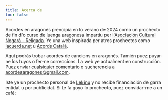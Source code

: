 ```yaml
---
title: Acerca de
toc: false
---
```


Acordes en aragonés prencipia en lo verano de 2024 como un prochecto de fin d'o curso de luenga aragonesa impartiu per [l'Asociación Cultural Nogará - Religada](https://asociacionnogara.wordpress.com/). Ye una web inspirada per atros prochectos como [lacuerda.net](https://lacuerda.net/) u [Acords Català](https://www.acordscatala.cat/). 

Aquí podrás trobar acordes de cancions en aragonés. Tamién puez puyar-ne los tuyos o fer-ne correccions. La web ye actualment en construcción. Puez enviar cualsiquier comentario o sucherencia a [acordesaragones@gmail.com](mailto:acordesaragones@gmail.com).

Iste ye un prochecto personal de [Lekinu](/authors/lekinu) y no recibe financiación de garra entidat u por publicidat. Si te fa goyo lo prochecto, puez convidar-me a un café:

<p></p>

<center><script type='text/javascript' src='https://storage.ko-fi.com/cdn/widget/Widget_2.js'></script><script type='text/javascript'>kofiwidget2.init('Convida-me a un café', '#6928e0', 'V7V7ASU2B');kofiwidget2.draw();</script></center>
